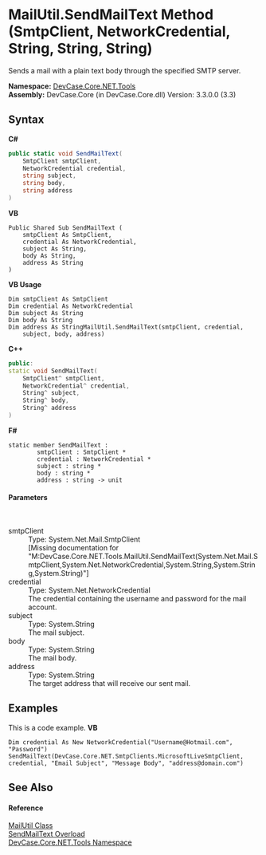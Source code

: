 # MailUtil.SendMailText Method (SmtpClient, NetworkCredential, String, String, String)
 

Sends a mail with a plain text body through the specified SMTP server.

**Namespace:**&nbsp;<a href="N_DevCase_Core_NET_Tools">DevCase.Core.NET.Tools</a><br />**Assembly:**&nbsp;DevCase.Core (in DevCase.Core.dll) Version: 3.3.0.0 (3.3)

## Syntax

**C#**<br />
``` C#
public static void SendMailText(
	SmtpClient smtpClient,
	NetworkCredential credential,
	string subject,
	string body,
	string address
)
```

**VB**<br />
``` VB
Public Shared Sub SendMailText ( 
	smtpClient As SmtpClient,
	credential As NetworkCredential,
	subject As String,
	body As String,
	address As String
)
```

**VB Usage**<br />
``` VB Usage
Dim smtpClient As SmtpClient
Dim credential As NetworkCredential
Dim subject As String
Dim body As String
Dim address As StringMailUtil.SendMailText(smtpClient, credential, 
	subject, body, address)
```

**C++**<br />
``` C++
public:
static void SendMailText(
	SmtpClient^ smtpClient, 
	NetworkCredential^ credential, 
	String^ subject, 
	String^ body, 
	String^ address
)
```

**F#**<br />
``` F#
static member SendMailText : 
        smtpClient : SmtpClient * 
        credential : NetworkCredential * 
        subject : string * 
        body : string * 
        address : string -> unit 

```


#### Parameters
&nbsp;<dl><dt>smtpClient</dt><dd>Type: System.Net.Mail.SmtpClient<br />\[Missing <param name="smtpClient"/> documentation for "M:DevCase.Core.NET.Tools.MailUtil.SendMailText(System.Net.Mail.SmtpClient,System.Net.NetworkCredential,System.String,System.String,System.String)"\]</dd><dt>credential</dt><dd>Type: System.Net.NetworkCredential<br />The credential containing the username and password for the mail account.</dd><dt>subject</dt><dd>Type: System.String<br />The mail subject.</dd><dt>body</dt><dd>Type: System.String<br />The mail body.</dd><dt>address</dt><dd>Type: System.String<br />The target address that will receive our sent mail.</dd></dl>

## Examples
This is a code example. 
**VB**<br />
``` VB
Dim credential As New NetworkCredential("Username@Hotmail.com", "Password")
SendMailText(DevCase.Core.NET.SmtpClients.MicrosoftLiveSmtpClient, credential, "Email Subject", "Message Body", "address@domain.com")
```


## See Also


#### Reference
<a href="T_DevCase_Core_NET_Tools_MailUtil">MailUtil Class</a><br /><a href="Overload_DevCase_Core_NET_Tools_MailUtil_SendMailText">SendMailText Overload</a><br /><a href="N_DevCase_Core_NET_Tools">DevCase.Core.NET.Tools Namespace</a><br />